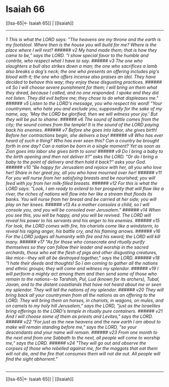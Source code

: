 # Isaiah 66

[[Isa-65|← Isaiah 65]] | [[Isaiah]]
***

###### 1 This is what the LORD says: "The heavens are my throne and the earth is my footstool. Where then is the house you will build for me? Where is the place where I will rest? ###### v2 My hand made them; that is how they came to be," says the LORD. "I show special favor to the humble and contrite, who respect what I have to say. ###### v3 The one who slaughters a bull also strikes down a man; the one who sacrifices a lamb also breaks a dog's neck; the one who presents an offering includes pig's blood with it; the one who offers incense also praises an idol. They have decided to behave this way; they enjoy these disgusting practices. ###### v4 So I will choose severe punishment for them; I will bring on them what they dread, because I called, and no one responded. I spoke and they did not listen. They did evil before me; they chose to do what displeases me." ###### v5 Listen to the LORD's message, you who respect his word! "Your countrymen, who hate you and exclude you, supposedly for the sake of my name, say, 'May the LORD be glorified, then we will witness your joy.' But they will be put to shame. ###### v6 The sound of battle comes from the city; the sound comes from the temple! It is the sound of the LORD paying back his enemies. ###### v7 Before she goes into labor, she gives birth! Before her contractions begin, she delivers a boy! ###### v8 Who has ever heard of such a thing? Who has ever seen this? Can a country be brought forth in one day? Can a nation be born in a single moment? Yet as soon as Zion goes into labor she gives birth to sons! ###### v9 Do I bring a baby to the birth opening and then not deliver it?" asks the LORD. "Or do I bring a baby to the point of delivery and then hold it back?" asks your God. ###### v10 "Be happy for Jerusalem and rejoice with her, all you who love her! Share in her great joy, all you who have mourned over her! ###### v11 For you will nurse from her satisfying breasts and be nourished; you will feed with joy from her milk-filled breasts. ###### v12 For this is what the LORD says: "Look, I am ready to extend to her prosperity that will flow like a river, the riches of nations will flow into her like a stream that floods its banks. You will nurse from her breast and be carried at her side; you will play on her knees. ###### v13 As a mother consoles a child, so I will console you, and you will be consoled over Jerusalem." ###### v14 When you see this, you will be happy, and you will be revived. The LORD will reveal his power to his servants and his anger to his enemies. ###### v15 For look, the LORD comes with fire, his chariots come like a windstorm, to reveal his raging anger, his battle cry, and his flaming arrows. ###### v16 For the LORD judges all humanity with fire and his sword; the LORD will kill many. ###### v17 "As for those who consecrate and ritually purify themselves so they can follow their leader and worship in the sacred orchards, those who eat the flesh of pigs and other disgusting creatures, like mice--they will all be destroyed together," says the LORD. ###### v18 "I hate their deeds and thoughts! So I am coming to gather all the nations and ethnic groups; they will come and witness my splendor. ###### v19 I will perform a mighty act among them and then send some of those who remain to the nations--to Tarshish, Pul, Lud (known for its archers), Tubal, Javan, and to the distant coastlands that have not heard about me or seen my splendor. They will tell the nations of my splendor. ###### v20 They will bring back all your countrymen from all the nations as an offering to the LORD. They will bring them on horses, in chariots, in wagons, on mules, and on camels to my holy hill Jerusalem," says the LORD, "just as the Israelites bring offerings to the LORD's temple in ritually pure containers. ###### v21 And I will choose some of them as priests and Levites," says the LORD. ###### v22 "For just as the new heavens and the new earth I am about to make will remain standing before me," says the LORD, "so your descendants and your name will remain. ###### v23 From one month to the next and from one Sabbath to the next, all people will come to worship me," says the LORD. ###### v24 "They will go out and observe the corpses of those who rebelled against me, for the maggots that eat them will not die, and the fire that consumes them will not die out. All people will find the sight abhorrent."

***
[[Isa-65|← Isaiah 65]] | [[Isaiah]]
